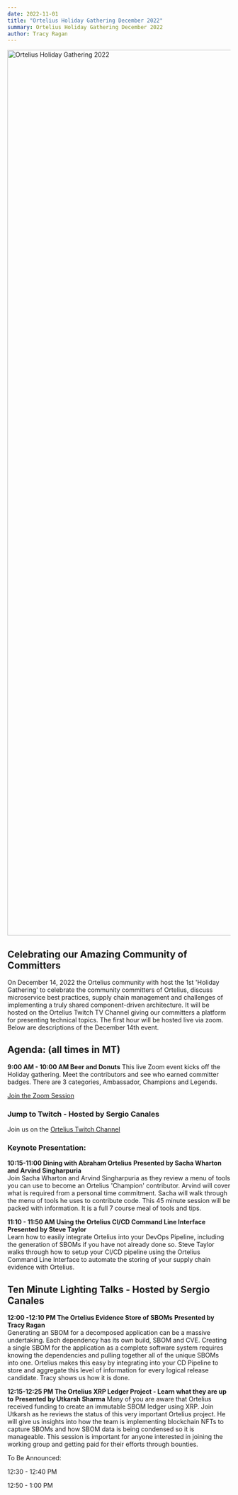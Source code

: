 ```yaml
---
date: 2022-11-01
title: "Ortelius Holiday Gathering December 2022"
summary: Ortelius Holiday Gathering December 2022
author: Tracy Ragan
---
```


<div class="col-center">
<img src="/images/ortelius-holiday-gathering-12-2022.png" alt="Ortelius Holiday Gathering 2022" height="2000px" width="1000px" />
</div>
<p></p>

## Celebrating our Amazing Community of Committers

On December 14, 2022 the Ortelius community with host the 1st 'Holiday Gathering' to celebrate the community committers of Ortelius, discuss microservice best practices, supply chain management and challenges of implementing a truly shared component-driven architecture. It will be hosted on the Ortelius Twitch TV Channel giving our committers a platform for presenting technical topics. The first hour will be hosted live via zoom. Below are descriptions of the December 14th event.

## Agenda: (all times in MT)

<strong>9:00 AM - 10:00 AM Beer and Donuts</strong> 
This live Zoom event kicks off the Holiday gathering. Meet the contributors and see who earned committer badges. There are 3 categories, Ambassador, Champions and Legends.

[Join the Zoom Session](https://us02web.zoom.us/j/5054246440?pwd=NFRwZWd3RGdlV09JdTBneHI1WGJWdz09)


### Jump to Twitch - Hosted by Sergio Canales
Join us on the [Ortelius Twitch Channel](https://www.twitch.tv/orteliusos)

### Keynote Presentation:
<strong>10:15-11:00 Dining with Abraham Ortelius</strong>
<strong>Presented by Sacha Wharton and Arvind Singharpuria</strong><br>
Join Sacha Wharton and Arvind Singharpuria as they review a menu of tools you can use to become an Ortelius 'Champion' contributor. Arvind will cover what is required from a personal time commitment. Sacha will walk through the menu of tools he uses to contribute code. This 45 minute session will be packed with information. It is a full 7 course meal of tools and tips.  

<strong>11:10 - 11:50 AM  Using the Ortelius CI/CD Command Line Interface</strong>
<strong>Presented by Steve Taylor</strong><br>
Learn how to easily integrate Ortelius into your DevOps Pipeline, including the generation of SBOMs if you have not already done so. Steve Taylor walks through how to setup your CI/CD pipeline using the Ortelius Command Line Interface to automate the storing of your supply chain evidence with Ortelius. 
<br>

## Ten Minute Lighting Talks - Hosted by Sergio Canales

<strong>12:00 -12:10 PM The Ortelius Evidence Store of SBOMs</strong>
<strong>Presented by Tracy Ragan</strong><br>
Generating an SBOM for a decomposed application can be a massive undertaking. Each dependency has its own build, SBOM and CVE. Creating a single SBOM for the application as a complete software system requires knowing the dependencies and pulling together all of the unique SBOMs into one. Ortelius makes this easy by integrating into your CD Pipeline to store and aggregate this level of information for every logical release candidate. Tracy shows us how it is done.</p>

<strong>12:15-12:25 PM The Ortelius XRP Ledger Project - Learn what they are up to</strong>
<strong>Presented by Utkarsh Sharma</strong>
Many of you are aware that Ortelius received funding to create an immutable SBOM ledger using XRP. Join Utkarsh as he reviews the status of this very important Ortelius project. He will give us insights into how the team is implementing blockchain NFTs to capture SBOMs and how SBOM data is being condensed so it is manageable. This session is important for anyone interested in joining the working group and getting paid for their efforts through bounties.

To Be Announced:

12:30 - 12:40 PM 

12:50 - 1:00 PM 

